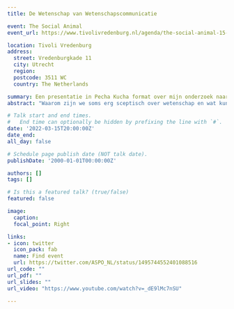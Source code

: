 ```yaml
---
title: De Wetenschap van Wetenschapscommunicatie

event: The Social Animal
event_url: https://www.tivolivredenburg.nl/agenda/the-social-animal-15-03-2022/

location: Tivoli Vredenburg
address:
  street: Vredenburgkade 11  
  city: Utrecht
  region: 
  postcode: 3511 WC
  country: The Netherlands

summary: Een presentatie in Pecha Kucha format over mijn onderzoek naar de wetenschap van wetenschapscommunicatie.
abstract: "Waarom zijn we soms erg sceptisch over wetenschap en wat kunnen we hier aan kunnen doen? Daarbij bepreek ik vooral onderwerpen waarover het wetenschappelijk bewijs helder is, maar die bij het publiek soms omstreden zijn, zoals klimaatverandering en vaccinatie. Is er nog kans op een goed geïnformeerde samenleving of doen de wetenschappelijke feiten er niet meer toe?"

# Talk start and end times.
#   End time can optionally be hidden by prefixing the line with `#`.
date: '2022-03-15T20:00:00Z'
date_end: 
all_day: false

# Schedule page publish date (NOT talk date).
publishDate: '2000-01-01T00:00:00Z'

authors: []
tags: []

# Is this a featured talk? (true/false)
featured: false

image:
  caption: 
  focal_point: Right

links:
- icon: twitter
  icon_pack: fab
  name: Find event
  url: https://twitter.com/ASPO_NL/status/1495744552401088516
url_code: ""
url_pdf: ""
url_slides: ""
url_video: "https://www.youtube.com/watch?v=_dE9lMc7nSU"

---
```


